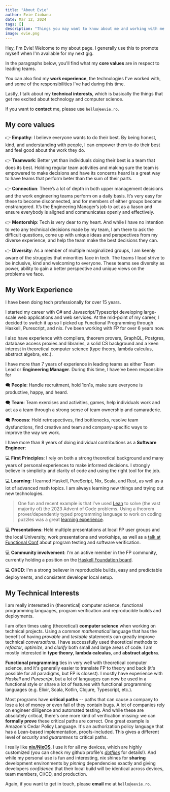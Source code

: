 ```yaml
---
title: "About Evie"
author: Evie Ciobanu
date: Mar 12, 2024
tags: []
description: "Things you may want to know about me and working with me."
image: evie.png
---
```


Hey, I'm Evie! Welcome to my about page. I generally use this to promote myself when I'm available
for my next gig.

In the paragraphs below, you'll find what my **core values** are in respect to leading teams.

You can also find my **work experience**, the technologies I've worked with, and some of the
responsibilities I've had during this time.

Lastly, I talk about my **technical interests**, which is basically the things that get me excited
about technology and computer science.

If you want to **contact** me, please use `hello@eevie.ro`.

## My core values

👉 **Empathy**: I believe everyone wants to do their best. By being honest, kind, and understanding with
people, I can empower them to do their best and feel good about the work they do.

👉 **Teamwork**: Better yet than individuals doing their best is a team that does its best. Holding
regular team activities and making sure the team is empowered to make decisions and have its
concerns heard is a great way to have teams that perform beter than the sum of their parts.

👉 **Connection**: There’s a lot of depth in both upper management decisions and the work engineering
teams perform on a daily basis. It’s very easy for these to become disconnected, and for members
of either groups become enstrangered. It’s the Engineering Manager’s job to act as a liason and
ensure everybody is aligned and communicates openly and effectively.

👉 **Mentorship**: Tech is very dear to my heart. And while I have no intention to veto any
technical decisions made by my team, I am there to ask the difficult questions, come up with
unique ideas and perspectives from my diverse experience, and help the team make the best decisions
they can.

👉 **Diversity**: As a member of multiple marginalized groups, I am keenly aware of the
struggles that minorities face in tech. The teams I lead strive to be inclusive, kind and welcoming
to everyone. These teams see diversity as power, ability to gain a better perspective and
unique views on the problems we face.

## My Work Experience

I have been doing tech professionally for over 15 years.

I started my career with C# and Javascript/Typescript developing large-scale web applications and
web services. At the mid-point of my career, I decided to switch it up so I picked up Functional
Programming through Haskell, Purescript, and nix. I've been working with FP for over 6 years now.

I also have experience with compilers, theorem provers, GraphQL, Postgres, database access
proxies and libraries, a solid CS background and a keen interest in theoretical computer science
(type theory, lambda calculus, abstract algebra, etc.).

I have more than 7 years of experience in leading teams as either Team Lead or **Engineering Manager**.
During this time, I have've been responsible for

🗨️ **People**: Handle recruitment, hold 1on1s, make sure everyone is productive, happy, and heard.

🗨️ **Team**: Team exercises and activities, games, help individuals work and act as a team through
a strong sense of team ownership and camaraderie.

🗨️ **Process**: Hold retrospectives, find bottlenecks, resolve team dysfunctions, find creative and
team and company-specific ways to improve the way we work.

I have more than 8 years of doing individual contributions as a **Software Engineer**:

💻 **First Principles**: I rely on both a strong theoretical background and many years of personal
experiences to make informed decisions. I strongly believe in simplicity and clarity of code and
using the right tool for the job.

💻 **Learning**: I learned Haskell, PureScript, Nix, Scala, and Rust, as well as a lot of
advanced math topics. I am always learning new things and trying out new technologies.

> One fun and recent example is that I've used [Lean](https://lean-lang.org/) to solve (the vast
> majority of) the 2023 Advent of Code problems. Using a theorem prover/dependently typed
> programming language to work on coding puzzles was a great
> [learning experience](https://eevie.ro/posts/2023-12-21-lean-sigma.types.html).

💻 **Presentations**: Held multiple presentations at local FP user groups and the local University,
work presentations and workships, as well as a
[talk at Functional Conf](https://www.youtube.com/watch?v=wpV8WbpuAKY) about program testing and
software verification.

💻 **Community involvement**: I'm an active member in the FP community, currently holding a position on the
[Haskell Foundation board](https://haskell.foundation/who-we-are/).

💻 **CI/CD**: I'm a strong believer in reproducible builds, easy and predictable deployments, and
consistent developer local setup.

## My Technical Interests

I am really interested in (theoretical) computer science, functional programming languages, program
verification and reproducible builds and deployments.

I am often times using (theoretical) **computer science** when working on technical projects. Using
a common *mathematical* language that has the benefit of having *provable* and *testable* statements
can greatly improve technical *conversations*. I have successfully used theoretical methods to
*refactor*, *optimize*, and *clarify* both small and large areas of code. I am mostly interested
in **type theory**, **lambda calculus**, and **abstract algebra**.

**Functional programming** ties in very well with theoretical computer science, and it's generally
easier to translate FP to theory and back (it's possible for all paradigms, but FP is closest). I
mostly have experience with *Haskell* and *Purescript*, but a lot of languages can now be used in a
functional style or share a lot of features with functional programming languages (e.g. Elixir,
Scala, Kotlin, Clojure, Typescript, etc.).

Most programs have **critical paths** -- paths that can cause a company to lose a lot of money or even
fail of they contain bugs. A lot of companies rely on engineer dilligence and automated testing.
And while these are absolutely critical, there's one more kind of verification missing: we can
**formally prove** these critical paths are correct. One great example is Amazon's Cedar Policy
Language. It's an authorization policy language that has a Lean-based implementation,
proofs-included. This gives a different level of *security* and *guarantees* to critical paths.

I really like [**nix/NixOS**](https://nixos.org/). I use it for all my devices, which are highly
customized (you can check my github profile's [*dotfiles*](https://github.com/eviefp/dotfiles) for
details!). And while my personal use is fun and interesting, nix shines for **sharing**
development environments by *pinning* dependencies exactly and giving developers *confidence* that
their local build will be identical across devices, team members, CI/CD, and production.



Again, if you want to get in touch, please **email** me at `hello@eevie.ro`.

